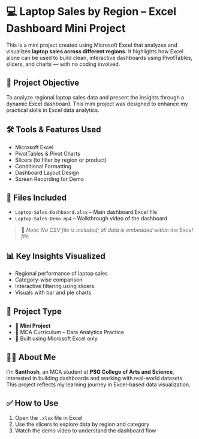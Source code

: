 # 💻 Laptop Sales by Region – Excel Dashboard Mini Project
This is a mini project created using Microsoft Excel that analyzes and visualizes **laptop sales across different regions**. It highlights how Excel alone can be used to build clean, interactive dashboards using PivotTables, slicers, and charts — with no coding involved.

## 🎯 Project Objective
To analyze regional laptop sales data and present the insights through a dynamic Excel dashboard. This mini project was designed to enhance my practical skills in Excel data analytics.

## 🛠 Tools & Features Used
- Microsoft Excel
- PivotTables & Pivot Charts
- Slicers (to filter by region or product)
- Conditional Formatting
- Dashboard Layout Design
- Screen Recording for Demo

## 📂 Files Included
- `Laptop-Sales-Dashboard.xlsx` – Main dashboard Excel file
- `Laptop-Sales-Demo.mp4` – Walkthrough video of the dashboard

> 📌 *Note: No CSV file is included; all data is embedded within the Excel file.*

## 📊 Key Insights Visualized
- Regional performance of laptop sales
- Category-wise comparison
- Interactive filtering using slicers
- Visuals with bar and pie charts

## 📌 Project Type
- 🔹 **Mini Project**
- 🔹 MCA Curriculum – Data Analytics Practice
- 🔹 Built using Microsoft Excel only

## 🙋‍♂️ About Me
I’m **Santhosh**, an MCA student at **PSG College of Arts and Science**, interested in building dashboards and working with real-world datasets. This project reflects my learning journey in Excel-based data visualization.

## ✅ How to Use

1. Open the `.xlsx` file in Excel
2. Use the slicers to explore data by region and category
3. Watch the demo video to understand the dashboard flow
